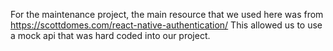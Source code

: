 For the maintenance project, the main resource that we used here was from https://scottdomes.com/react-native-authentication/ 
This allowed us to use a mock api that was hard coded into our project.
